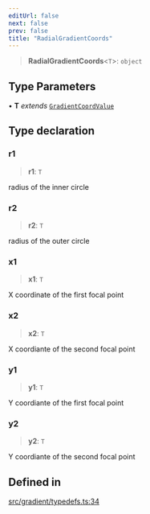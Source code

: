 ```yaml
---
editUrl: false
next: false
prev: false
title: "RadialGradientCoords"
---
```


> **RadialGradientCoords**\<`T`\>: `object`

## Type Parameters

• **T** *extends* [`GradientCoordValue`](/api/type-aliases/gradientcoordvalue/)

## Type declaration

### r1

> **r1**: `T`

radius of the inner circle

### r2

> **r2**: `T`

radius of the outer circle

### x1

> **x1**: `T`

X coordinate of the first focal point

### x2

> **x2**: `T`

X coordiante of the second focal point

### y1

> **y1**: `T`

Y coordiante of the first focal point

### y2

> **y2**: `T`

Y coordiante of the second focal point

## Defined in

[src/gradient/typedefs.ts:34](https://github.com/fabricjs/fabric.js/blob/a0b4adf41e0a1fd81824114cedd4c32bfb8cac25/src/gradient/typedefs.ts#L34)
